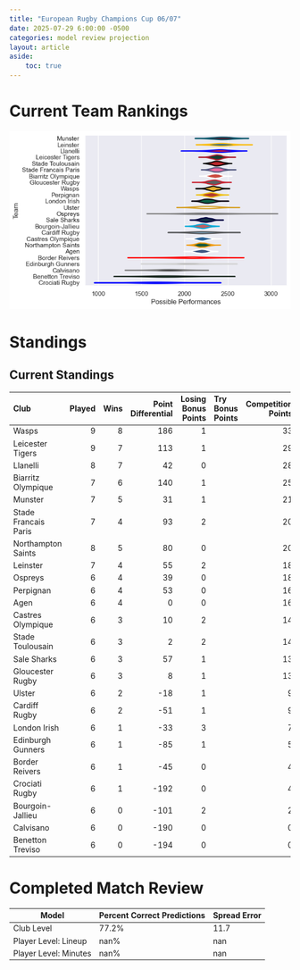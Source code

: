 ```yaml
---  
title: "European Rugby Champions Cup 06/07"  
date: 2025-07-29 6:00:00 -0500  
categories: model review projection  
layout: article  
aside:  
    toc: true  
---
```

# Current Team Rankings


![Club Rankings](plots/rankings_European_Rugby_Champions_Cup_0607.png)
# Standings

## Current Standings


| Club                 |   Played |   Wins |   Point Differential |   Losing Bonus Points | Try Bonus Points   |   Competition Points |
|:---------------------|---------:|-------:|---------------------:|----------------------:|:-------------------|---------------------:|
| Wasps                |        9 |      8 |                  186 |                     1 |                    |                   33 |
| Leicester Tigers     |        9 |      7 |                  113 |                     1 |                    |                   29 |
| Llanelli             |        8 |      7 |                   42 |                     0 |                    |                   28 |
| Biarritz Olympique   |        7 |      6 |                  140 |                     1 |                    |                   25 |
| Munster              |        7 |      5 |                   31 |                     1 |                    |                   21 |
| Stade Francais Paris |        7 |      4 |                   93 |                     2 |                    |                   20 |
| Northampton Saints   |        8 |      5 |                   80 |                     0 |                    |                   20 |
| Leinster             |        7 |      4 |                   55 |                     2 |                    |                   18 |
| Ospreys              |        6 |      4 |                   39 |                     0 |                    |                   18 |
| Perpignan            |        6 |      4 |                   53 |                     0 |                    |                   16 |
| Agen                 |        6 |      4 |                    0 |                     0 |                    |                   16 |
| Castres Olympique    |        6 |      3 |                   10 |                     2 |                    |                   14 |
| Stade Toulousain     |        6 |      3 |                    2 |                     2 |                    |                   14 |
| Sale Sharks          |        6 |      3 |                   57 |                     1 |                    |                   13 |
| Gloucester Rugby     |        6 |      3 |                    8 |                     1 |                    |                   13 |
| Ulster               |        6 |      2 |                  -18 |                     1 |                    |                    9 |
| Cardiff Rugby        |        6 |      2 |                  -51 |                     1 |                    |                    9 |
| London Irish         |        6 |      1 |                  -33 |                     3 |                    |                    7 |
| Edinburgh Gunners    |        6 |      1 |                  -85 |                     1 |                    |                    5 |
| Border Reivers       |        6 |      1 |                  -45 |                     0 |                    |                    4 |
| Crociati Rugby       |        6 |      1 |                 -192 |                     0 |                    |                    4 |
| Bourgoin-Jallieu     |        6 |      0 |                 -101 |                     2 |                    |                    2 |
| Calvisano            |        6 |      0 |                 -190 |                     0 |                    |                    0 |
| Benetton Treviso     |        6 |      0 |                 -194 |                     0 |                    |                    0 |



# Completed Match Review


| Model | Percent Correct Predictions | Spread Error |
| ------ | ------ | ------ |
| Club Level | 77.2% | 11.7 |
| Player Level: Lineup | nan% | nan |
| Player Level: Minutes | nan% | nan |

